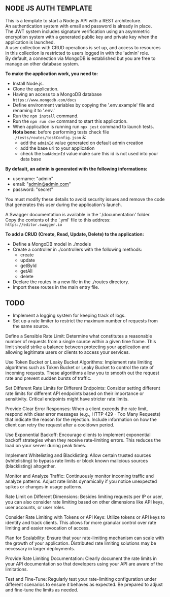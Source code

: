 ## NODE JS AUTH TEMPLATE

This is a template to start a Node.js API with a REST architecture.  
An authentication system with email and password is already in place.  
The JWT system includes signature verification using an asymmetric encryption system with a generated public key and private key when the application is launched.  
A user collection with CRUD operations is set up, and access to resources in this collection is restricted to users logged in with the 'admin' role.  
By default, a connection via MongoDB is established but you are free to manage an other database system.  

**To make the application work, you need to:**

- Install Node.js.
- Clone the application.
- Having an access to a MongoDB database `https://www.mongodb.com/docs`
- Define environment variables by copying the '.env.example' file and renaming it to '.env.'
- Run the `npm install` command.
- Run the `npm run dev` command to start this application.
- When application is running run `npx jest` command to launch tests.  
**Nota bene:** before performing tests check file `./tests/routes/testConfig.json` &:
    - add the `adminId` value generated on default admin creation 
    - add the base uri to your application
    - check the `badAdminId` value make sure this id is not used into your data base

**By default, an admin is generated with the following informations:**  
- username: "admin"
- email: "admin@admin.com"
- password: "secret"

You must modify these details to avoid security issues and remove the code that generates this user during the application's launch.  

A Swagger documentation is available in the './documentation' folder.  
Copy the contents of the '.yml' file to this address: `https://editor.swagger.io`

**To add a CRUD (Create, Read, Update, Delete) to the application:**

- Define a MongoDB model in ./models
- Create a controller in ./controllers with the following methods:
    - create
    - update
    - getById
    - getAll
    - delete
- Declare the routes in a new file in the ./routes directory.
- Import these routes in the main entry file.

## TODO
- Implement a logging system for keeping track of logs.
- Set up a rate limiter to restrict the maximum number of requests from the same source.

Define a Sensible Rate Limit: Determine what constitutes a reasonable number of requests from a single source within a given time frame. This limit should strike a balance between protecting your application and allowing legitimate users or clients to access your services.

Use Token Bucket or Leaky Bucket Algorithms: Implement rate limiting algorithms such as Token Bucket or Leaky Bucket to control the rate of incoming requests. These algorithms allow you to smooth out the request rate and prevent sudden bursts of traffic.

Set Different Rate Limits for Different Endpoints: Consider setting different rate limits for different API endpoints based on their importance or sensitivity. Critical endpoints might have stricter rate limits.

Provide Clear Error Responses: When a client exceeds the rate limit, respond with clear error messages (e.g., HTTP 429 - Too Many Requests) that indicate the reason for the rejection. Include information on how the client can retry the request after a cooldown period.

Use Exponential Backoff: Encourage clients to implement exponential backoff strategies when they receive rate-limiting errors. This reduces the load on your server during peak times.

Implement Whitelisting and Blacklisting: Allow certain trusted sources (whitelisting) to bypass rate limits or block known malicious sources (blacklisting) altogether.

Monitor and Analyze Traffic: Continuously monitor incoming traffic and analyze patterns. Adjust rate limits dynamically if you notice unexpected spikes or changes in usage patterns.

Rate Limit on Different Dimensions: Besides limiting requests per IP or user, you can also consider rate limiting based on other dimensions like API keys, user accounts, or user roles.

Consider Rate Limiting with Tokens or API Keys: Utilize tokens or API keys to identify and track clients. This allows for more granular control over rate limiting and easier revocation of access.

Plan for Scalability: Ensure that your rate-limiting mechanism can scale with the growth of your application. Distributed rate limiting solutions may be necessary in larger deployments.

Provide Rate Limiting Documentation: Clearly document the rate limits in your API documentation so that developers using your API are aware of the limitations.

Test and Fine-Tune: Regularly test your rate-limiting configuration under different scenarios to ensure it behaves as expected. Be prepared to adjust and fine-tune the limits as needed.
